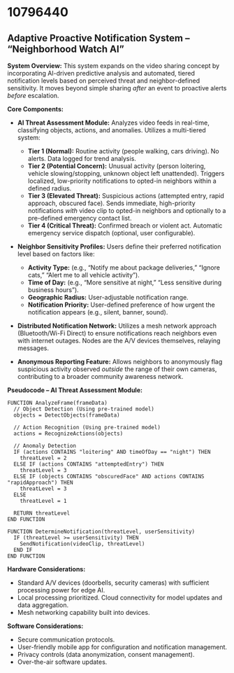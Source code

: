 # 10796440

## Adaptive Proactive Notification System – “Neighborhood Watch AI”

**System Overview:** This system expands on the video sharing concept by incorporating AI-driven predictive analysis and automated, tiered notification levels based on perceived threat and neighbor-defined sensitivity.  It moves beyond simple sharing *after* an event to proactive alerts *before* escalation.

**Core Components:**

*   **AI Threat Assessment Module:**  Analyzes video feeds in real-time, classifying objects, actions, and anomalies.  Utilizes a multi-tiered system:
    *   **Tier 1 (Normal):**  Routine activity (people walking, cars driving). No alerts. Data logged for trend analysis.
    *   **Tier 2 (Potential Concern):**  Unusual activity (person loitering, vehicle slowing/stopping, unknown object left unattended).  Triggers localized, low-priority notifications to opted-in neighbors within a defined radius.
    *   **Tier 3 (Elevated Threat):**  Suspicious actions (attempted entry, rapid approach, obscured face).  Sends immediate, high-priority notifications *with* video clip to opted-in neighbors and optionally to a pre-defined emergency contact list.
    *   **Tier 4 (Critical Threat):**  Confirmed breach or violent act.  Automatic emergency service dispatch (optional, user configurable).

*   **Neighbor Sensitivity Profiles:**  Users define their preferred notification level based on factors like:
    *   **Activity Type:**  (e.g., “Notify me about package deliveries,” “Ignore cats,” “Alert me to all vehicle activity”).
    *   **Time of Day:**  (e.g., “More sensitive at night,” “Less sensitive during business hours”).
    *   **Geographic Radius:** User-adjustable notification range.
    *   **Notification Priority:** User-defined preference of how urgent the notification appears (e.g., silent, banner, sound).

*   **Distributed Notification Network:**  Utilizes a mesh network approach (Bluetooth/Wi-Fi Direct) to ensure notifications reach neighbors even with internet outages. Nodes are the A/V devices themselves, relaying messages.

*   **Anonymous Reporting Feature:** Allows neighbors to anonymously flag suspicious activity observed *outside* the range of their own cameras, contributing to a broader community awareness network.

**Pseudocode – AI Threat Assessment Module:**

```
FUNCTION AnalyzeFrame(frameData)
  // Object Detection (Using pre-trained model)
  objects = DetectObjects(frameData)

  // Action Recognition (Using pre-trained model)
  actions = RecognizeActions(objects)

  // Anomaly Detection
  IF (actions CONTAINS "loitering" AND timeOfDay == "night") THEN
    threatLevel = 2
  ELSE IF (actions CONTAINS "attemptedEntry") THEN
    threatLevel = 3
  ELSE IF (objects CONTAINS "obscuredFace" AND actions CONTAINS "rapidApproach") THEN
    threatLevel = 3
  ELSE
    threatLevel = 1

  RETURN threatLevel
END FUNCTION

FUNCTION DetermineNotification(threatLevel, userSensitivity)
  IF (threatLevel >= userSensitivity) THEN
    SendNotification(videoClip, threatLevel)
  END IF
END FUNCTION
```

**Hardware Considerations:**

*   Standard A/V devices (doorbells, security cameras) with sufficient processing power for edge AI.
*   Local processing prioritized. Cloud connectivity for model updates and data aggregation.
*   Mesh networking capability built into devices.

**Software Considerations:**

*   Secure communication protocols.
*   User-friendly mobile app for configuration and notification management.
*   Privacy controls (data anonymization, consent management).
*   Over-the-air software updates.